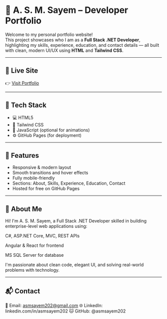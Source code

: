 # 💼 A. S. M. Sayem – Developer Portfolio

Welcome to my personal portfolio website!  
This project showcases who I am as a **Full Stack .NET Developer**, highlighting my skills, experience, education, and contact details — all built with clean, modern UI/UX using **HTML** and **Tailwind CSS**.

---

## 🔗 Live Site

👉 [Visit Portfolio](https://asmsayem202.github.io/Asm-Sayem-Portfolio)

---

## 🚀 Tech Stack

- 💻 HTML5
- 🎨 Tailwind CSS
- 🧠 JavaScript (optional for animations)
- ⚙️ GitHub Pages (for deployment)

---

## 🎯 Features

- Responsive & modern layout
- Smooth transitions and hover effects
- Fully mobile-friendly
- Sections: About, Skills, Experience, Education, Contact
- Hosted for free on GitHub Pages

---

## 🧠 About Me
Hi! I'm A. S. M. Sayem, a Full Stack .NET Developer skilled in building enterprise-level web applications using:

C#, ASP.NET Core, MVC, REST APIs

Angular & React for frontend

MS SQL Server for database

I'm passionate about clean code, elegant UI, and solving real-world problems with technology.

---

## 📬 Contact
📧 Email: asmsayem202@gmail.com
🌐 LinkedIn: linkedin.com/in/asmsayem202
🐱 GitHub: @asmsayem202
